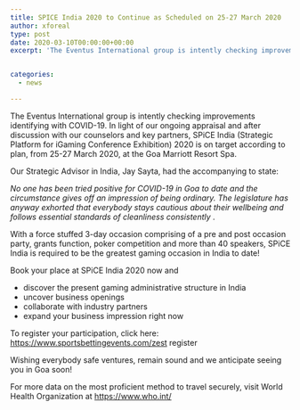 ```yaml
---
title: SPICE India 2020 to Continue as Scheduled on 25-27 March 2020
author: xforeal 
type: post
date: 2020-03-10T00:00:00+00:00
excerpt: 'The Eventus International group is intently checking improvements identifying with COVID-19 '


categories:
  - news

---
```

The Eventus International group is intently checking improvements identifying with COVID-19. In light of our ongoing appraisal and after discussion with our counselors and key partners, SPiCE India (Strategic Platform for iGaming Conference Exhibition) 2020 is on target according to plan, from 25-27 March 2020, at the Goa Marriott Resort Spa. 

Our Strategic Advisor in India, Jay Sayta, had the accompanying to state: 

_No one has been tried positive for COVID-19 in Goa to date and the circumstance gives off an impression of being ordinary. The legislature has anyway exhorted that everybody stays cautious about their wellbeing and follows essential standards of cleanliness consistently_ . 

With a force stuffed 3-day occasion comprising of a pre and post occasion party, grants function, poker competition and more than 40 speakers, SPiCE India is required to be the greatest gaming occasion in India to date! 

Book your place at SPiCE India 2020 now and 

  * discover the present gaming administrative structure in India 
  * uncover business openings 
  * collaborate with industry partners 
  * expand your business impression right now 

To register your participation, click here: https://www.sportsbettingevents.com/zest register 

Wishing everybody safe ventures, remain sound and we anticipate seeing you in Goa soon! 

For more data on the most proficient method to travel securely, visit World Health Organization at https://www.who.int/